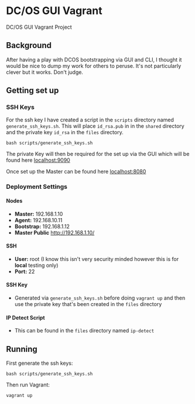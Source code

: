 # DC/OS GUI Vagrant
DC/OS GUI Vagrant Project

## Background
After having a play with DCOS bootstrapping via GUI and CLI, I thought it would be nice to dump my work for others to peruse. It's not particularly clever but it works. Don't judge.

## Getting set up

### SSH Keys
For the ssh key I have created a script in the `scripts` directory named `generate_ssh_keys.sh`. This will place `id_rsa.pub` in in the `shared` directory and the private key `id_rsa` in the `files` directory.

`bash scripts/generate_ssh_keys.sh`

The private Key will then be required for the set up via the GUI which will be found here [localhost:9090](http://localhost:9090)

Once set up the Master can be found here [localhost:8080](http://localhost:8080)

### Deployment Settings

#### Nodes
- **Master:** 192.168.1.10
- **Agent:** 192.168.10.11
- **Bootstrap:** 192.168.1.12
- **Master Public** http://192.168.1.10/

#### SSH
- **User:** root (I know this isn't very security minded however this is for **local** testing only)
- **Port:** 22

#### SSH Key
- Generated via `generate_ssh_keys.sh` before doing `vagrant up` and then use the private key that's been created in the `files` directory

#### IP Detect Script

- This can be found in the `files` directory named `ip-detect`

## Running

First generate the ssh keys:

`bash scripts/generate_ssh_keys.sh`

Then run Vagrant:

`vagrant up`
